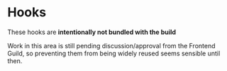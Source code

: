 # Hooks

These hooks are **intentionally not bundled with the build**

Work in this area is still pending discussion/approval from the Frontend Guild, so preventing them from being widely reused seems sensible until then.
